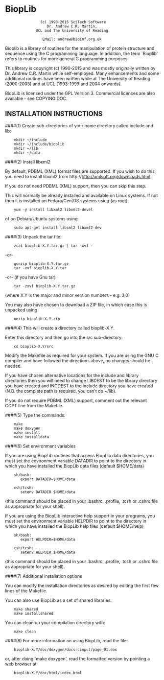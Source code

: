 
BiopLib
=======

                    (c) 1990-2015 SciTech Software
                       Dr. Andrew C.R. Martin,
                  UCL and The University of Reading

                     EMail: andrew@bioinf.org.uk



Bioplib is a library of routines for the manipulation of protein
structure and sequence using the C programming language. In addition,
the term `Bioplib' refers to routines for more general C programming
purposes.

This library is copyright (c) 1990-2015 and was mostly originally
written by Dr. Andrew C.R. Martin while self-employed. Many
enhancements and some additional routines have been written while at
The University of Reading (2000-2003) and at UCL (1993-1999 and 2004
onwards).

BiopLib is licensed under the GPL Version 3. Commercial licences are
also available - see COPYING.DOC.


INSTALLATION INSTRUCTIONS
-------------------------

####(1) Create sub-directories of your home directory called include and
lib:

        mkdir ~/include
        mkdir ~/include/bioplib
        mkdir ~/lib
        mkdir ~/data

####(2) Install libxml2

By default, PDBML (XML) format files are supported. If you wish to do
this, you need to install libxml2 from
http://http://xmlsoft.org/downloads.html

If you do not need PDBML (XML) support, then you can skip this step.

This will normally be already installed and available on Linux
systems. If not then it is installed on Fedora/CentOS systems using
(as root):

        yum -y install libxml2 libxml2-devel

of on Debian/Ubuntu systems using:

        sudo apt-get install libsml2 libxml2-dev

####(3) Unpack the tar file:

        zcat bioplib-X.Y.tar.gz | tar -xvf -
-or-

        gunzip bioplib-X.Y.tar.gz
        tar -xvf bioplib-X.Y.tar
-or- (if you have Gnu tar)

        tar -zxvf bioplib-X.Y.tar.gz

(where X.Y is the major and minor version numbers - e.g. 3.0)

You may also have chosen to download a ZIP file, in which case this is unpacked using

        unzip bioplib-X.Y.zip


####(4) This will create a directory called bioplib-X.Y.  

Enter this directory and then go into the src sub-directory:

        cd bioplib-X.Y/src

Modify the Makefile as required for your system. If you are using the
GNU C compiler and have followed the directions above, no changes
should be needed. 

If you have chosen alternative locations for the include and library
directories then you will need to change LIBDEST to be the library
directory you have created and INCDEST to the include directory you
have created (N.B. the complete path is required, you can't do ~/lib).

If you do not require PDBML (XML) support, comment out the relevant 
COPT line from the Makefile.

####(5) Type the commands:

        make 
        make doxygen
        make install
        make installdata

####(6) Set environment variables

If you are using BiopLib routines that access BiopLib data directories, you must set the environment variable DATADIR to point to the directory in which you have installed the BiopLib data files (default $HOME/data)

        sh/bash:
           export DATADIR=$HOME/data

        csh/tcsh:
           setenv DATADIR $HOME/data
(this command should be placed in your .bashrc, .profile, .tcsh or .cshrc file as appropriate for your shell).

If you are using the BiopLib interactive help support in your
programs, you must set the environment variable HELPDIR to point to
the directory in which you have installed the BiopLib help files
(default $HOME/help)

        sh/bash:
           export HELPDIR=$HOME/data

        csh/tcsh:
           setenv HELPDIR $HOME/data
(this command should be placed in your .bashrc, .profile, .tcsh or .cshrc file as appropriate for your shell).




####(7) Additional installation options

You can modify the installation directories as desired by editing the first few lines of the Makefile.

You can also use BiopLib as a set of shared libraries:

        make shared
        make installshared

You can clean up your compilation directory with:

        make clean

####(8) For more information on using BiopLib, read the file:

        bioplib-X.Y/doc/doxygen/docsrcinput/page_01.dox

or, after doing 'make doxygen', read the formatted version by pointing
a web browser at:

        bioplib-X.Y/doc/html/index.html

